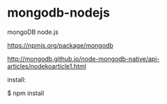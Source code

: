 mongodb-nodejs
==============

mongoDB node.js

https://npmjs.org/package/mongodb

http://mongodb.github.io/node-mongodb-native/api-articles/nodekoarticle1.html

install:

$ npm install


